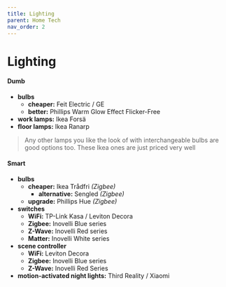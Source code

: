 ```yaml
---
title: Lighting
parent: Home Tech
nav_order: 2
---
```

# Lighting

#### Dumb

- **bulbs** 
	- **cheaper:** Feit Electric / GE
	- **better:** Phillips Warm Glow Effect Flicker-Free
- **work lamps:** Ikea Forsä
- **floor lamps:** Ikea Ranarp

> Any other lamps you like the look of with interchangeable bulbs are good options too. These Ikea ones are just priced very well

#### Smart

- **bulbs** 
	- **cheaper:** Ikea Trådfri *(Zigbee)*
		- **alternative:** Sengled *(Zigbee)*
	- **upgrade:** Phillips Hue *(Zigbee)*
- **switches**
	- **WiFi:** TP-Link Kasa / Leviton Decora
	- **Zigbee:** Inovelli Blue series
	- **Z-Wave:** Inovelli Red series
	- **Matter:** Inovelli White series
- **scene controller**
	- **WiFi:** Leviton Decora
	- **Zigbee:** Inovelli Blue series
	- **Z-Wave:** Inovelli Red Series
- **motion-activated night lights:** Third Reality / Xiaomi
